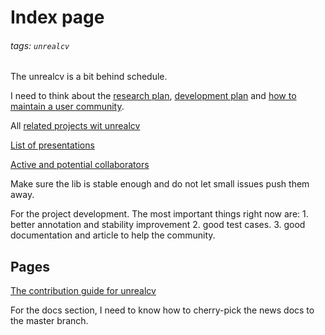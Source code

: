 # Index page
###### tags: `unrealcv`

The unrealcv is a bit behind schedule. 


I need to think about the
[research plan](https://hackmd.io/GwYwRsDslQtCICMBWWAWNDYE4BmBmbWMfAJgENSBTKxfSXSIA===?both), [development plan](https://hackmd.io/OwQwrALApgTAnAIwLRQGYA4xIugJhJdANjCiTkVzDlwAYFcEEg==?both) and [how to maintain a user community](https://hackmd.io/KYVgTMDsBGDGBsBaE9gDNEBYQA4AMiAhgIzFiLSQAmkqmeAnFTmkA===?both).

All [related projects wit unrealcv](https://hackmd.io/OwJgDGCmBG0MwFoAcBDMAzBAWaA2AxsgIwCcm66+YRW6WI+uArEA)


[List of presentations](https://hackmd.io/GwJgHApgDMDsBmBaMBjAnMRAWN8CMiaAhllolACYhRgwBGKFAzMEA===)

[Active and potential collaborators](https://hackmd.io/CwI2FYEMFMBMGMC0AGaAOEjQEYBmiN4BmRAdlNQCZtZkNTcg)

Make sure the lib is stable enough and do not let small issues push them away.

For the project development. The most important things right now are: 1. better annotation and stability improvement 2. good test cases. 3. good documentation and article to help the community.

## Pages

[The contribution guide for unrealcv](https://hackmd.io/KYVgHAxgLAzDDsBaAnAIysxUBsEAMiAhoRACZHABMyxwelUUwQA=)

For the docs section, I need to know how to cherry-pick the news docs to the master branch.
